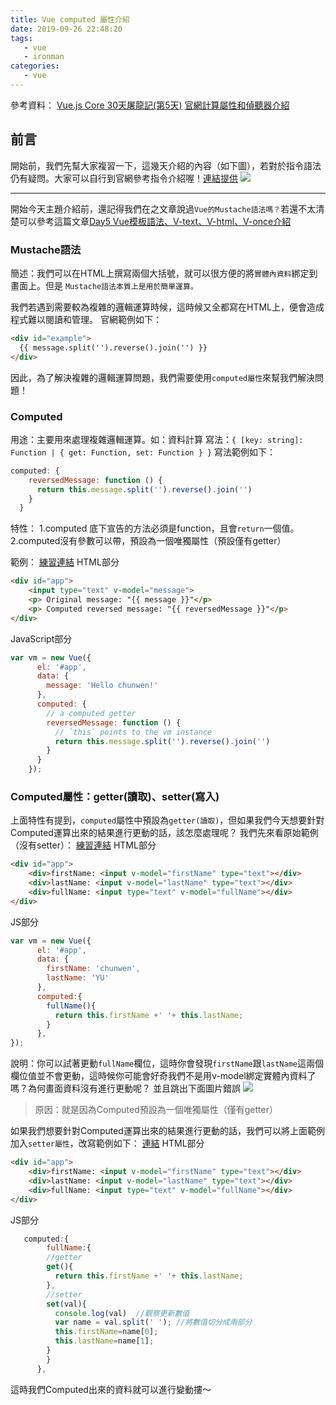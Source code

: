 ```yaml
---
title: Vue computed 屬性介紹
date: 2019-09-26 22:48:20
tags:
   - vue 
   - ironman
categories:
   - vue
---
```


參考資料：
[Vue.js Core 30天屠龍記(第5天)](https://ithelp.ithome.com.tw/articles/10218592)
[官網計算屬性和偵聽器介紹](https://cn.vuejs.org/v2/guide/computed.html#%E4%BE%A6%E5%90%AC%E5%99%A8)
   
<!-- more -->
## 前言
開始前，我們先幫大家複習一下，這幾天介紹的內容（如下圖），若對於指令語法仍有疑問。大家可以自行到官網參考指令介紹喔！[連結提供](https://cn.vuejs.org/v2/api/index.html#%E6%8C%87%E4%BB%A4)
![](https://i.imgur.com/q51LoQ1.png)

-----
開始今天主題介紹前，還記得我們在之文章說過`Vue的Mustache語法嗎？`若還不太清楚可以參考這篇文章[Day5 Vue模板語法、V-text、V-html、V-once介紹](https://ithelp.ithome.com.tw/articles/10218592)
### Mustache語法
簡述：我們可以在HTML上撰寫兩個大括號，就可以很方便的將`實體內資料`綁定到畫面上。但是 `Mustache語法本質上是用於簡單運算。`

我們若遇到需要較為複雜的邏輯運算時候，這時候又全都寫在HTML上，便會造成程式難以閱讀和管理。
官網範例如下：
```html
<div id="example">
  {{ message.split('').reverse().join('') }}
</div>
```

因此，為了解決複雜的邏輯運算問題，我們需要使用`computed屬性`來幫我們解決問題！

### Computed
用途：主要用來處理複雜邏輯運算。如：資料計算
寫法：`{ [key: string]: Function | { get: Function, set: Function } }`
寫法範例如下：
```javascript
computed: {
    reversedMessage: function () {
      return this.message.split('').reverse().join('')
    }
  }
```
特性：
1.computed 底下宣告的方法必須是function，且會`return`一個值。
2.computed沒有參數可以帶，預設為一個唯獨屬性（預設僅有getter）

範例：
[練習連結](https://jsbin.com/xeselayajo/3/edit?html,js,output)
HTML部分
```html
<div id="app">
    <input type="text" v-model="message">
    <p> Original message: "{{ message }}"</p>
    <p> Computed reversed message: "{{ reversedMessage }}"</p>
</div>
```
JavaScript部分
```javascript
var vm = new Vue({
      el: '#app',
      data: {
        message: 'Hello chunwen!'
      },
      computed: {
        // a computed getter
        reversedMessage: function () {
          // `this` points to the vm instance
          return this.message.split('').reverse().join('')
        }
      }
    });
```

### Computed屬性：getter(讀取)、setter(寫入)
上面特性有提到，`computed`屬性中預設為`getter(讀取)`，但如果我們今天想要針對Computed運算出來的結果進行更動的話，該怎麼處理呢？
我們先來看原始範例（沒有setter）：
[練習連結](https://codepen.io/chunwen/pen/WNeWxPO?editors=1011)
HTML部分
```html
<div id="app">
    <div>firstName: <input v-model="firstName" type="text"></div>
    <div>lastName: <input v-model="lastName" type="text"></div>
    <div>fullName: <input type="text" v-model="fullName"></div>
</div>
```
JS部分
```javascript
var vm = new Vue({
      el: '#app',
      data: {
        firstName: 'chunwen',
        lastName: 'YU'
      },
      computed:{
        fullName(){
          return this.firstName +' '+ this.lastName;
        }
      },
});
```
說明：你可以試著更動`fullName`欄位，這時你會發現`firstName`跟`lastName`這兩個欄位值並不會更動，這時候你可能會好奇我們不是用v-model綁定實體內資料了嗎？為何畫面資料沒有進行更動呢？
並且跳出下面圖片錯誤
![](https://i.imgur.com/0oBItbW.png)
> 原因：就是因為Computed預設為一個唯獨屬性（僅有getter）

如果我們想要針對Computed運算出來的結果進行更動的話，我們可以將上面範例加入`setter屬性`，改寫範例如下：
[連結](https://codepen.io/chunwen/pen/ExYJgPJ?editors=1011)
HTML部分
```html
<div id="app">
    <div>firstName: <input v-model="firstName" type="text"></div>
    <div>lastName: <input v-model="lastName" type="text"></div>
    <div>fullName: <input type="text" v-model="fullName"></div>
</div>
```
JS部分
```javascript
   computed:{
        fullName:{
        //getter
        get(){
          return this.firstName +' '+ this.lastName;
        },
        //setter
        set(val){
          console.log(val)  //觀察更新數值
          var name = val.split(' '); //將數值切分成兩部分
          this.firstName=name[0];
          this.lastName=name[1];          
        }
        }
      },
```
這時我們Computed出來的資料就可以進行變動摟～